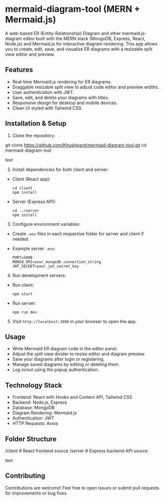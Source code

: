 # mermaid-diagram-tool (MERN + Mermaid.js)

A web-based ER (Entity-Relationship) Diagram and other mermaid.js-diagram editor built with the MERN stack (MongoDB, Express, React, Node.js) and Mermaid.js for interactive diagram rendering. This app allows you to create, edit, save, and visualize ER diagrams with a resizable split view editor and preview.

## Features

- Real-time Mermaid.js rendering for ER diagrams.
- Draggable resizable split view to adjust code editor and preview widths.
- User authentication with JWT.
- Save, edit, and delete your diagrams with titles.
- Responsive design for desktop and mobile devices.
- Clean UI styled with Tailwind CSS.

## Installation & Setup

1. Clone the repository:

git clone https://github.com/Khushipant/mermaid-diagram-tool.git
cd mermaid-diagram-tool

text

2. Install dependencies for both client and server:

- Client (React app):

  ```
  cd client
  npm install
  ```

- Server (Express API):

  ```
  cd ../server
  npm install
  ```

3. Configure environment variables:

- Create `.env` files in each respective folder for server and client if needed.
- Example server `.env`:

  ```
  PORT=5000
  MONGO_URI=your_mongodb_connection_string
  JWT_SECRET=your_jwt_secret_key
  ```

4. Run development servers:

- Run client:

  ```
  npm start
  ```

- Run server:

  ```
  npm run dev
  ```

5. Visit `http://localhost:3000` in your browser to open the app.

## Usage

- Write Mermaid ER diagram code in the editor panel.
- Adjust the split view divider to resize editor and diagram preview.
- Save your diagrams after login or registering.
- Manage saved diagrams by editing or deleting them.
- Log in/out using the popup authentication.

## Technology Stack

- Frontend: React with Hooks and Context API, Tailwind CSS
- Backend: Node.js, Express
- Database: MongoDB
- Diagram Rendering: Mermaid.js
- Authentication: JWT
- HTTP Requests: Axios

## Folder Structure

/client # React frontend source
/server # Express backend API source

text

## Contributing

Contributions are welcome! Feel free to open issues or submit pull requests for improvements or bug fixes.